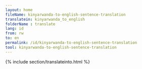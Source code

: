 ```yaml
---
layout: home
fileName: kinyarwanda-to-english-sentence-translation
translatein: kinyarwanda_to_english
folderName : translate
lang: id
from: rw
to: en
permalink: /id/kinyarwanda-to-english-sentence-translation
tool: kinyarwanda-to-english-sentence-translation
---
```

{% include section/translateinto.html %}